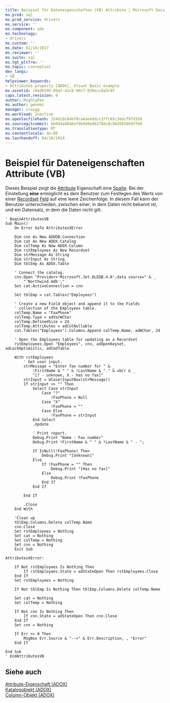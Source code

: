 ```yaml
---
title: Beispiel für Dateneigenschaften (VB) Attribute | Microsoft Docs
ms.prod: sql
ms.prod_service: drivers
ms.service: ''
ms.component: ado
ms.technology:
- drivers
ms.custom: ''
ms.date: 01/19/2017
ms.reviewer: ''
ms.suite: sql
ms.tgt_pltfrm: ''
ms.topic: conceptual
dev_langs:
- VB
helpviewer_keywords:
- Attributes property [ADOX], Visual Basic example
ms.assetid: c0ed8195-09af-42c8-99c7-038ecc8a5c9f
caps.latest.revision: 9
author: MightyPen
ms.author: genemi
manager: craigg
ms.workload: Inactive
ms.openlocfilehash: 324dc0c04bf0ca4aeeddcc37fc65c3ebcf9fd3d9
ms.sourcegitcommit: bb044a48a6af9b9d8edb178dc8c8bd5658b9ff68
ms.translationtype: MT
ms.contentlocale: de-DE
ms.lasthandoff: 04/18/2018
---
```

# <a name="attributes-property-example-vb"></a>Beispiel für Dateneigenschaften Attribute (VB)
Dieses Beispiel zeigt die [Attribute](../../../ado/reference/adox-api/attributes-property-adox.md) Eigenschaft eine [Spalte](../../../ado/reference/adox-api/column-object-adox.md). Bei der Einstellung **eine** ermöglicht es dem Benutzer zum Festlegen des Werts von einer [Recordset](../../../ado/reference/ado-api/recordset-object-ado.md) [Feld](../../../ado/reference/ado-api/field-object.md) auf eine leere Zeichenfolge. In diesem Fall kann der Benutzer unterscheiden, zwischen einer, in dem Daten nicht bekannt ist, und ein Datensatz, in dem die Daten nicht gilt.  
  
```  
' BeginAttributesVB  
Sub Main()  
    On Error GoTo AttributesXError  
  
    Dim cnn As New ADODB.Connection  
    Dim cat As New ADOX.Catalog  
    Dim colTemp As New ADOX.Column  
    Dim rstEmployees As New Recordset  
    Dim strMessage As String  
    Dim strInput As String  
    Dim tblEmp As ADOX.Table  
  
    ' Connect the catalog.  
    cnn.Open "Provider='Microsoft.Jet.OLEDB.4.0';data source=" & _  
        "'Northwind.mdb';"  
    Set cat.ActiveConnection = cnn  
  
    Set tblEmp = cat.Tables("Employees")  
  
    ' Create a new Field object and append it to the Fields  
    ' collection of the Employees table.  
    colTemp.Name = "FaxPhone"  
    colTemp.Type = adVarWChar  
    colTemp.DefinedSize = 24  
    colTemp.Attributes = adColNullable  
    cat.Tables("Employees").Columns.Append colTemp.Name, adWChar, 24  
  
    ' Open the Employees table for updating as a Recordset  
    rstEmployees.Open "Employees", cnn, adOpenKeyset, adLockOptimistic, adCmdTable  
  
    With rstEmployees  
        ' Get user input.  
        strMessage = "Enter fax number for " & _  
            !FirstName & " " & !LastName & "." & vbCr & _  
            "[? - unknown, X - has no fax]"  
        strInput = UCase(InputBox(strMessage))  
        If strInput <> "" Then  
            Select Case strInput  
                Case "?"  
                    !FaxPhone = Null  
                Case "X"  
                    !FaxPhone = ""  
                Case Else  
                    !FaxPhone = strInput  
            End Select  
            .Update  
  
            ' Print report.  
            Debug.Print "Name - Fax number"  
            Debug.Print !FirstName & " " & !LastName & " - ";  
  
            If IsNull(!FaxPhone) Then  
                Debug.Print "[Unknown]"  
            Else  
                If !FaxPhone = "" Then  
                    Debug.Print "[Has no fax]"  
                Else  
                    Debug.Print !FaxPhone  
                End If  
            End If  
  
        End If  
  
        .Close  
    End With  
  
    'Clean up  
    tblEmp.Columns.Delete colTemp.Name  
    cnn.Close  
    Set rstEmployees = Nothing  
    Set cat = Nothing  
    Set colTemp = Nothing  
    Set cnn = Nothing  
    Exit Sub  
  
AttributesXError:  
  
    If Not rstEmployees Is Nothing Then  
        If rstEmployees.State = adStateOpen Then rstEmployees.Close  
    End If  
    Set rstEmployees = Nothing  
  
    If Not tblEmp Is Nothing Then tblEmp.Columns.Delete colTemp.Name  
  
    Set cat = Nothing  
    Set colTemp = Nothing  
  
    If Not cnn Is Nothing Then  
        If cnn.State = adStateOpen Then cnn.Close  
    End If  
    Set cnn = Nothing  
  
    If Err <> 0 Then  
        MsgBox Err.Source & "-->" & Err.Description, , "Error"  
    End If  
  
End Sub  
' EndAttributesVB  
```  
  
## <a name="see-also"></a>Siehe auch  
 [Attribute-Eigenschaft (ADOX)](../../../ado/reference/adox-api/attributes-property-adox.md)   
 [Katalogobjekt (ADOX)](../../../ado/reference/adox-api/catalog-object-adox.md)   
 [Column-Objekt (ADOX)](../../../ado/reference/adox-api/column-object-adox.md)
